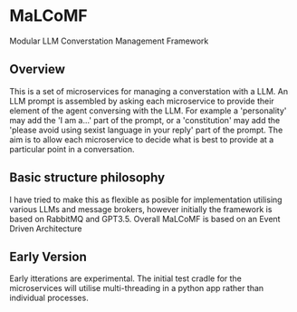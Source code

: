 # MaLCoMF
Modular LLM Converstation Management Framework
## Overview
This is a set of microservices for managing a converstation with a LLM.
An LLM prompt is assembled by asking each microservice to provide their element of the agent conversing with the LLM.  For example a 'personality' may add the 'I am a...' part of the prompt, or a 'constitution' may add the 'please avoid using sexist language in your reply' part of the prompt.
The aim is to allow each microservice to decide what is best to provide at a particular point in a conversation.

## Basic structure philosophy
I have tried to make this as flexible as posible for implementation utilising various LLMs and message brokers, however initially the framework is based on RabbitMQ and GPT3.5.
Overall MaLCoMF is based on an Event Driven Architecture

## Early Version
Early itterations are experimental.  The initial test cradle for the microservices will utilise multi-threading in a python app rather than individual processes.
